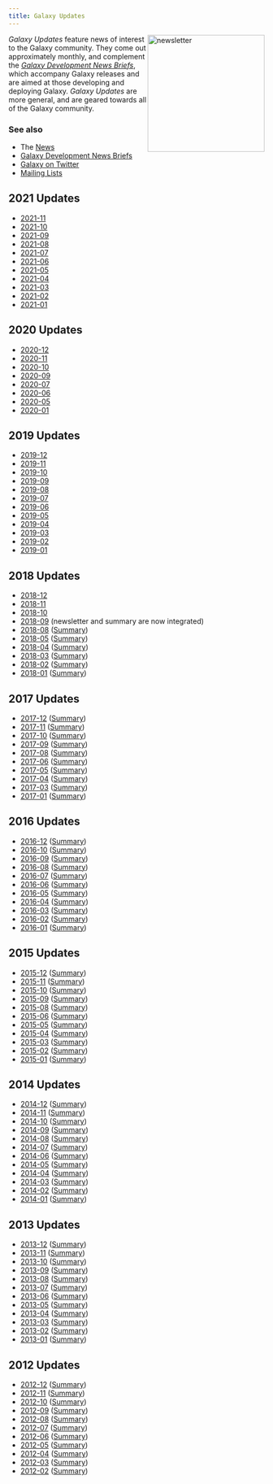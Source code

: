 ```yaml
---
title: Galaxy Updates
---
```


<img src="/images/undraw-illustrations/newsletter.svg" alt="newsletter" style="width:230px; float:right;"/>

*Galaxy Updates* feature news of interest to the Galaxy community.  They come out approximately monthly, and complement the *[Galaxy Development News Briefs](/docs/)*, which accompany Galaxy releases and are aimed at those developing and deploying Galaxy.  *Galaxy Updates* are more general, and are geared towards all of the Galaxy community.

### See also

* The [News](/news/)
* [Galaxy Development News Briefs](/docs/)
* [Galaxy on Twitter](/galaxy-on-twitter/)
* [Mailing Lists](/mailing-lists/)

## 2021 Updates

* [2021-11](/news/2021-11-galaxy-update/)
* [2021-10](/news/2021-10-galaxy-update/)
* [2021-09](/news/2021-09-galaxy-update/)
* [2021-08](/news/2021-07-galaxy-update/)
* [2021-07](/news/2021-08-galaxy-update/)
* [2021-06](/news/2021-06-galaxy-update/)
* [2021-05](/news/2021-05-galaxy-update/)
* [2021-04](/news/2021-04-galaxy-update/)
* [2021-03](/news/2021-03-galaxy-update/)
* [2021-02](/news/2021-02-galaxy-update/)
* [2021-01](/news/2021-01-galaxy-update/)
## 2020 Updates

* [2020-12](/news/2020-12-galaxy-update/)
* [2020-11](/news/2020-11-galaxy-update/)
* [2020-10](/news/2020-10-galaxy-update/)
* [2020-09](/news/2020-09-galaxy-update/)
* [2020-07](/news/2020-07-galaxy-update/)
* [2020-06](/news/2020-06-galaxy-update/)
* [2020-05](/news/2020-05-galaxy-update/)
* [2020-01](/news/2020-01-galaxy-update/)

## 2019 Updates

* [2019-12](/news/2019-12-galaxy-update/)
* [2019-11](/news/2019-11-galaxy-update/)
* [2019-10](/news/2019-10-galaxy-update/)
* [2019-09](/news/2019-09-galaxy-update/)
* [2019-08](/news/2019-08-galaxy-update/)
* [2019-07](/news/2019-07-galaxy-update/)
* [2019-06](/news/2019-06-galaxy-update/)
* [2019-05](/news/2019-05-galaxy-update/)
* [2019-04](/news/2019-04-galaxy-update/)
* [2019-03](/news/2019-03-galaxy-update/)
* [2019-02](/news/2019-02-galaxy-update/)
* [2019-01](/news/2019-01-galaxy-update/)

## 2018 Updates

* [2018-12](/news/2018-12-galaxy-update/)
* [2018-11](/news/2018-11-galaxy-update/)
* [2018-10](/news/2018-10-galaxy-update/)
* [2018-09](/news/2018-09-galaxy-update/) (newsletter and summary are now integrated)
* [2018-08](/galaxy-updates/2018-08/) ([Summary](/news/2018-08-galaxy-update/))
* [2018-05](/galaxy-updates/2018-05/) ([Summary](/news/2018-05-galaxy-update/))
* [2018-04](/galaxy-updates/2018-04/) ([Summary](/news/2018-04-galaxy-update/))
* [2018-03](/galaxy-updates/2018-03/) ([Summary](/news/2018-03-galaxy-update/))
* [2018-02](/galaxy-updates/2018-02/) ([Summary](/news/2018-02-galaxy-update/))
* [2018-01](/galaxy-updates/2018-01/) ([Summary](/news/2018-01-galaxy-update/))

## 2017 Updates

* [2017-12](/galaxy-updates/2017-12/) ([Summary](/news/2017-12-galaxy-update/))
* [2017-11](/galaxy-updates/2017-11/) ([Summary](/news/2017-11-galaxy-update/))
* [2017-10](/galaxy-updates/2017-10/) ([Summary](/news/2017-10-galaxy-update/))
* [2017-09](/galaxy-updates/2017-09/) ([Summary](/news/2017-09-galaxy-update/))
* [2017-08](/galaxy-updates/2017-08/) ([Summary](/news/2017-08-galaxy-update/))
* [2017-06](/galaxy-updates/2017-06/) ([Summary](/news/2017-06-galaxy-update/))
* [2017-05](/galaxy-updates/2017-05/) ([Summary](/news/2017-05-galaxy-update/))
* [2017-04](/galaxy-updates/2017-04/) ([Summary](/news/2017-04-galaxy-update/))
* [2017-03](/galaxy-updates/2017-03/) ([Summary](/news/2017-03-galaxy-update/))
* [2017-01](/galaxy-updates/2017-01/) ([Summary](/news/2017-01-galaxy-update/))

## 2016 Updates

* [2016-12](/galaxy-updates/2016-12/) ([Summary](/news/2016-12-galaxy-update/))
* [2016-10](/galaxy-updates/2016-10/) ([Summary](/news/2016-10-galaxy-update/))
* [2016-09](/galaxy-updates/2016-09/) ([Summary](/news/2016-09-galaxy-update/))
* [2016-08](/galaxy-updates/2016-08/) ([Summary](/news/2016-08-galaxy-update/))
* [2016-07](/galaxy-updates/2016-07/) ([Summary](/news/2016-07-galaxy-update/))
* [2016-06](/galaxy-updates/2016-06/) ([Summary](/news/2016-06-galaxy-update/))
* [2016-05](/galaxy-updates/2016-05/) ([Summary](/news/2016-05-galaxy-update/))
* [2016-04](/galaxy-updates/2016-04/) ([Summary](/news/2016-04-galaxy-update/))
* [2016-03](/galaxy-updates/2016-03/) ([Summary](/news/2016-03-galaxy-update/))
* [2016-02](/galaxy-updates/2016-02/) ([Summary](/news/2016-02-galaxy-update/))
* [2016-01](/galaxy-updates/2016-01/) ([Summary](/news/2016-01-galaxy-update/))

## 2015 Updates

* [2015-12](/galaxy-updates/2015-12/) ([Summary](/news/2015-12-galaxy-update/))
* [2015-11](/galaxy-updates/2015-11/) ([Summary](/news/2015-11-galaxy-update/))
* [2015-10](/galaxy-updates/2015-10/) ([Summary](/news/2015-10-galaxy-update/))
* [2015-09](/galaxy-updates/2015-09/) ([Summary](/news/2015-09-galaxy-update/))
* [2015-08](/galaxy-updates/2015-08/) ([Summary](/news/2015-08-galaxy-update/))
* [2015-06](/galaxy-updates/2015-06/) ([Summary](/news/2015-06-galaxy-update/))
* [2015-05](/galaxy-updates/2015-05/) ([Summary](/news/2015-05-galaxy-update/))
* [2015-04](/galaxy-updates/2015-04/) ([Summary](/news/2015-04-galaxy-update/))
* [2015-03](/galaxy-updates/2015-03/) ([Summary](/news/2015-03-galaxy-update/))
* [2015-02](/galaxy-updates/2015-02/) ([Summary](/news/2015-02-galaxy-update/))
* [2015-01](/galaxy-updates/2015-01/) ([Summary](/news/2015-01-galaxy-update/))

## 2014 Updates

* [2014-12](/galaxy-updates/2014-12/) ([Summary](/news/2014-12-galaxy-update/))
* [2014-11](/galaxy-updates/2014-11/) ([Summary](/news/2014-11-galaxy-update/))
* [2014-10](/galaxy-updates/2014-10/) ([Summary](/news/2014-10-galaxy-update/))
* [2014-09](/galaxy-updates/2014-09/) ([Summary](/news/2014-09-galaxy-update/))
* [2014-08](/galaxy-updates/2014-08/) ([Summary](/news/2014-08-galaxy-update/))
* [2014-07](/galaxy-updates/2014-07/) ([Summary](/news/2014-07-galaxy-update/))
* [2014-06](/galaxy-updates/2014-06/) ([Summary](/news/2014-06-galaxy-update/))
* [2014-05](/galaxy-updates/2014-05/) ([Summary](/news/2014-05-galaxy-update/))
* [2014-04](/galaxy-updates/2014-04/) ([Summary](/news/2014-04-galaxy-update/))
* [2014-03](/galaxy-updates/2014-03/) ([Summary](/news/2014-03-galaxy-update/))
* [2014-02](/galaxy-updates/2014-02/) ([Summary](/news/2014-02-galaxy-update/))
* [2014-01](/galaxy-updates/2014-01/) ([Summary](/news/2014-01-galaxy-update/))

## 2013 Updates

* [2013-12](/galaxy-updates/2013-12/) ([Summary](/news/2013-12-galaxy-update/))
* [2013-11](/galaxy-updates/2013-11/) ([Summary](/news/2013-11-galaxy-update/))
* [2013-10](/galaxy-updates/2013-10/) ([Summary](/news/2013-10-galaxy-update/))
* [2013-09](/galaxy-updates/2013-09/) ([Summary](/news/2013-09-galaxy-update/))
* [2013-08](/galaxy-updates/2013-08/) ([Summary](/news/2013-08-galaxy-update/))
* [2013-07](/galaxy-updates/2013-07/) ([Summary](/news/2013-07-galaxy-update/))
* [2013-06](/galaxy-updates/2013-06/) ([Summary](/news/2013-06-galaxy-update/))
* [2013-05](/galaxy-updates/2013-05/) ([Summary](/news/2013-05-galaxy-update/))
* [2013-04](/galaxy-updates/2013-04/) ([Summary](/news/2013-04-galaxy-update/))
* [2013-03](/galaxy-updates/2013-03/) ([Summary](/news/2013-03-galaxy-update/))
* [2013-02](/galaxy-updates/2013-02/) ([Summary](/news/2013-02-galaxy-update/))
* [2013-01](/galaxy-updates/2013-01/) ([Summary](/news/2013-01-galaxy-update/))

## 2012 Updates

* [2012-12](/galaxy-updates/2012-12/) ([Summary](/news/2012-12-galaxy-update/))
* [2012-11](/galaxy-updates/2012-11/) ([Summary](/news/2012-11-galaxy-update/))
* [2012-10](/galaxy-updates/2012-10/) ([Summary](/news/2012-10-galaxy-update/))
* [2012-09](/galaxy-updates/2012-09/) ([Summary](/news/2012-09-galaxy-update/))
* [2012-08](/galaxy-updates/2012-08/) ([Summary](/news/2012-08-galaxy-update/))
* [2012-07](/galaxy-updates/2012-07/) ([Summary](/news/2012-07-galaxy-update/))
* [2012-06](/galaxy-updates/2012-06/) ([Summary](/news/2012-06-galaxy-update/))
* [2012-05](/galaxy-updates/2012-05/) ([Summary](/news/2012-05-galaxy-update/))
* [2012-04](/galaxy-updates/2012-04/) ([Summary](/news/2012-04-galaxy-update/))
* [2012-03](/galaxy-updates/2012-03/) ([Summary](/news/2012-03-galaxy-update/))
* [2012-02](/galaxy-updates/2012-02/) ([Summary](/news/2012-02-galaxy-update/))

